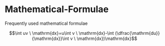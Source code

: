 # Mathematical-Formulae
Frequently used mathematical formulae

$$\int uv \ \mathrm{dx}=u\int v \ \mathrm{dx}-\int (\dfrac{\mathrm{du}}{\mathrm{dx}}\int v \  \mathrm{dx})\mathrm{dx}$$

